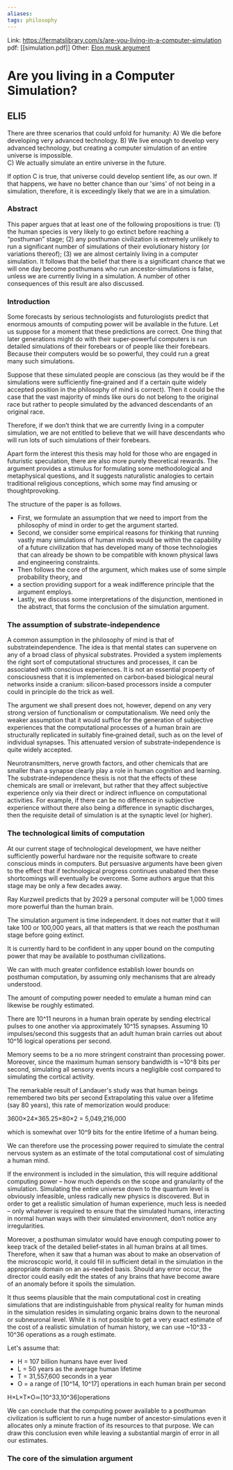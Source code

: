 ```yaml
---
aliases:
tags: philosophy
---
```

Link: https://fermatslibrary.com/s/are-you-living-in-a-computer-simulation
pdf: [[simulation.pdf]]
Other: [Elon musk argument](https://www.youtube.com/watch?v=2KK_kzrJPS8&list=PLKof9YSAshgyPqlK-UUYrHfIQaOzFPSL4)

# Are you living in a Computer Simulation?
## ELI5

There are three scenarios that could unfold for humanity:
A) We die before developing very advanced technology.
B) We live enough to develop very advanced technology, but creating a computer simulation of an entire universe is impossible.    
C) We actually simulate an entire universe in the future.
    
If option C is true, that universe could develop sentient life, as our own. If that happens, we have no better chance than our 'sims' of not being in a simulation, therefore, it is exceedingly likely that we are in a simulation.

### Abstract
This paper argues that at least one of the following propositions is true: 
(1) the human species is very likely to go extinct before reaching a “posthuman” stage; 
(2) any posthuman civilization is extremely unlikely to run a significant number of simulations of their evolutionary history (or variations thereof); 
(3) we are almost certainly living in a computer simulation. 
It follows that the belief that there is a significant chance that we will one day become posthumans who run ancestor‐simulations is false, unless we are currently living in a simulation. A number of other consequences of this result are also discussed.

### Introduction
Some forecasts by serious technologists and futurologists predict that enormous amounts of computing power will be available in the future. Let us suppose for a moment that these predictions are correct. One thing that later generations might do with their super‐powerful computers is run detailed simulations of their forebears or of people like their forebears. Because their computers would be so powerful, they could run a great many such simulations. 

Suppose that these simulated people are conscious (as they would be if the simulations were sufficiently fine‐grained and if a certain quite widely accepted position in the philosophy of mind is correct). Then it could be the case that the vast majority of minds like ours do not belong to the original race but rather to people simulated by the advanced descendants of an original race.

Therefore, if we don’t think that we are currently living in a computer simulation, we are not entitled to believe that we will have descendants who will run lots of such simulations of their forebears.

Apart form the interest this thesis may hold for those who are engaged in futuristic speculation, there are also more purely theoretical rewards. The argument provides a stimulus for formulating some methodological and metaphysical questions, and it suggests naturalistic analogies to certain traditional religious conceptions, which some may find amusing or thoughtprovoking.

The structure of the paper is as follows. 
* First, we formulate an assumption that we need to import from the philosophy of mind in order to get the argument started. 
* Second, we consider some empirical reasons for thinking that running vastly many simulations of human minds would be within the capability of a future civilization that has developed many of those technologies that can already be shown to be compatible with known physical laws and engineering constraints.
* Then follows the core of the argument, which makes use of some simple probability theory, and 
* a section providing support for a weak indifference principle that the argument employs. 
* Lastly, we discuss some interpretations of the disjunction, mentioned in the abstract, that forms the conclusion of the simulation argument.

### The assumption of substrate‐independence
A common assumption in the philosophy of mind is that of substrateindependence. The idea is that mental states can supervene on any of a broad class of physical substrates. Provided a system implements the right sort of computational structures and processes, it can be associated with conscious experiences. It is not an essential property of consciousness that it is implemented on carbon‐based biological neural networks inside a cranium: silicon‐based processors inside a computer could in principle do the trick as well.

The argument we shall present does not, however, depend on any very strong version of  functionalism or computationalism. We need only the weaker assumption that it would suffice for the generation of subjective experiences that the computational processes of a human brain are
structurally replicated in suitably fine‐grained detail, such as on the level of individual synapses. This attenuated version of substrate‐independence is quite widely accepted.

Neurotransmitters, nerve growth factors, and other chemicals that are smaller than a synapse clearly play a role in human cognition and learning. The substrate‐independence thesis is not that the effects of these chemicals are small or irrelevant, but rather that they affect subjective experience only via their direct or indirect influence on computational activities. For example, if there can be no difference in subjective experience without there also being a difference in synaptic discharges, then the requisite detail of simulation is at the synaptic level (or higher).

### The technological limits of computation
At our current stage of technological development, we have neither sufficiently powerful hardware nor the requisite software to create conscious minds in computers. But persuasive arguments have been given to the effect that if technological progress continues unabated then these shortcomings will eventually be overcome. Some authors argue that this stage may be only a few decades away.

Ray Kurzweil predicts that by 2029 a personal computer will be 1,000 times more powerful than the human brain.

The simulation argument is time independent. It does not matter that it will take 100 or 100,000 years, all that matters is that we reach the posthuman stage before going extinct.

It is currently hard to be confident in any upper bound on the computing power that may be available to posthuman civilizations. 

We can with much greater confidence establish lower bounds on posthuman computation, by assuming only mechanisms that are already understood.

The amount of computing power needed to emulate a human mind can likewise be roughly estimated.

There are 10^11 neurons in a human brain operate by sending electrical pulses to one another via approximately 10^15 synapses. Assuming 10 impulses/second this suggests that an adult human brain carries out about 10^16 logical operations per second.

Memory seems to be a no more stringent constraint than processing power. Moreover, since the maximum human sensory bandwidth is ~10^8 bits per second, simulating all sensory events incurs a negligible cost compared to simulating the cortical activity.

The remarkable result of Landauer's study was that human beings remembered two bits per second Extrapolating this value over a lifetime (say 80 years), this rate of memorization would produce:

3600×24×365.25×80×2 = 5,049,216,000

which is somewhat over 10^9 bits for the entire lifetime of a human being.

We can therefore use the processing power required to simulate the central nervous system as an estimate of the total computational cost of simulating a human mind.

If the environment is included in the simulation, this will require additional computing power – how much depends on the scope and granularity of the simulation. Simulating the entire universe down to the quantum level is obviously infeasible, unless radically new physics is discovered. But in order to get a realistic simulation of human experience, much less is needed – only whatever is required to ensure that the simulated humans, interacting in normal human ways with their simulated environment, don’t notice any irregularities.

Moreover, a posthuman simulator would have enough computing power to keep track of the detailed belief‐states in all human brains at all times. Therefore, when it saw that a human was about to make an observation of the microscopic world, it could fill in sufficient detail in the simulation in the
appropriate domain on an as‐needed basis. Should any error occur, the director could easily edit the states of any brains that have become aware of an anomaly before it spoils the simulation.

It thus seems plausible that the main computational cost in creating simulations that are indistinguishable from physical reality for human minds in the simulation resides in simulating organic brains down to the neuronal or subneuronal level. While it is not possible to get a very exact estimate of the cost of a realistic simulation of human history, we can use ~10^33 ‐ 10^36 operations as a rough estimate.

Let's assume that:
-   H = 107 billion humans have ever lived
-   L = 50 years as the average human lifetime
-   T = 31,557,600 seconds in a year
-   O = a range of \[10^14, 10^17\] operations in each human brain per second

H×L×T×O≃\[10^33,10^36\]operations

We can conclude that the computing power available to a posthuman civilization is sufficient to run a huge number of ancestor-simulations even it allocates only a minute fraction of its resources to that purpose. We can draw this conclusion even while leaving a substantial margin of error in all our estimates.

### The core of the simulation argument